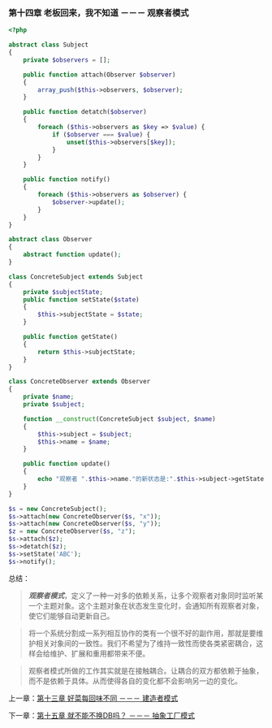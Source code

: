 ### 第十四章 老板回来，我不知道 －－－ 观察者模式

```php
<?php 

abstract class Subject
{
    private $observers = [];

    public function attach(Observer $observer)
    {
        array_push($this->observers, $observer);
    }

    public function detatch($observer)
    {
        foreach ($this->observers as $key => $value) {
            if ($observer === $value) {
                unset($this->observers[$key]);
            }
        }
    }

    public function notify()
    {
        foreach ($this->observers as $observer) {
            $observer->update();
        }
    }
}

abstract class Observer
{
    abstract function update();
}

class ConcreteSubject extends Subject
{
    private $subjectState;
    public function setState($state)
    {
        $this->subjectState = $state;
    }

    public function getState()
    {
        return $this->subjectState;
    }
}

class ConcreteObserver extends Observer
{
    private $name;
    private $subject;

    function __construct(ConcreteSubject $subject, $name)
    {
        $this->subject = $subject;
        $this->name = $name;
    }

    public function update()
    {
        echo "观察者 ".$this->name."的新状态是:".$this->subject->getState()."\n";
    }
}

$s = new ConcreteSubject();
$s->attach(new ConcreteObserver($s, "x"));
$s->attach(new ConcreteObserver($s, "y"));
$z = new ConcreteObserver($s, "z");
$s->attach($z);
$s->detatch($z);
$s->setState('ABC');
$s->notify();
```

总结：
> ***观察者模式***，定义了一种一对多的依赖关系，让多个观察者对象同时监听某一个主题对象。这个主题对象在状态发生变化时，会通知所有观察者对象，使它们能够自动更新自己。

> 将一个系统分割成一系列相互协作的类有一个很不好的副作用，那就是要维护相关对象间的一致性。我们不希望为了维持一致性而使各类紧密耦合，这样会给维护、扩展和重用都带来不便。

> 观察者模式所做的工作其实就是在接触耦合。让耦合的双方都依赖于抽象，而不是依赖于具体。从而使得各自的变化都不会影响另一边的变化。

上一章：[第十三章 好菜每回味不同 －－－ 建造者模式](https://github.com/flyingalex/design-patterns-by-php/blob/master/files/chapter13.md)

下一章：[第十五章 就不能不换DB吗？ －－－ 抽象工厂模式](https://github.com/flyingalex/design-patterns-by-php/blob/master/files/chapter15.md) 